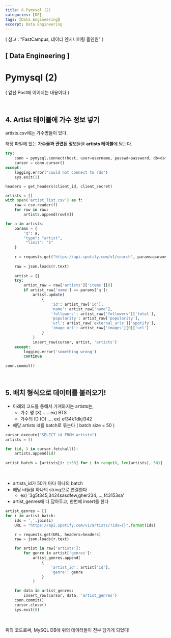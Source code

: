 ```yaml
---
title: 8.Pymysql (2)
categories: [DE]
tags: [Data Engineering]
excerpt: Data Engineering
---
```


( 참고 : "FastCampus, 데이터 엔지니어링 올인원" )

## [ Data Engineering ]

# Pymysql (2)

( 앞선 Post에 이어지는 내용이다 )

<br>

## 4. Artist 테이블에 가수 정보 넣기

artists.csv에는 가수명들이 있다.

해당 파일에 있는 **가수들과 관련된 정보**들을 **artists 테이블**에 담는다.

```python
try:
    conn = pymysql.connect(host, user=username, passwd=password, db=database, port=port, use_unicode=True, charset='utf8')
    cursor = conn.cursor()
except:
    logging.error("could not connect to rds")
    sys.exit(1)

headers = get_headers(client_id, client_secret)

artists = []
with open('artist_list.csv') as f:
    raw = csv.reader(f)
    for row in raw:
        artists.append(row[0])

for a in artists:
    params = {
        "q": a,
        "type": "artist",
         "limit": "1"
    }
    
    r = requests.get("https://api.spotify.com/v1/search", params=params, headers=headers)
    
    raw = json.loads(r.text)
    
    artist = {}
    try:
        artist_raw = raw['artists']['items'][0]
        if artist_raw['name'] == params['q']:
            artist.update(
                {
                    'id': artist_raw['id'],
                    'name': artist_raw['name'],
                    'followers': artist_raw['followers']['total'],
                    'popularity': artist_raw['popularity'],
                    'url': artist_raw['external_urls']['spotify'],
                    'image_url': artist_raw['images'][0]['url']
                }
            )
            insert_row(cursor, artist, 'artists')
	except:
        logging.error('something wrong')
        continue
    
conn.commit()

```

<br>

## 5. 배치 형식으로 데이터를 불러오기!

- 아래의 코드를 통해서 가져와지는 artists는,
  - 가수 명 (X) ..... ex) BTS
  - 가수의 ID (O)  .... ex) ef34kTdkjl342
- 해당 artists id를 batch로 묶는다 ( batch size = 50 )

```python
cursor.execute("SELECT id FROM artists")
artists = []

for (id, ) in cursor.fetchall():
    artists.append(id)
    
artist_batch = [artists[i: i+50] for i in range(0, len(artists), 50)]    
```

<br>

- artists_id가 50개 마다 하나의 batch
- 해당 id들을 하나의 string으로 연결한다
  - ex) '3g5t345,3424sasdfew,gher234,....,f43153sa'
- artist_genres에 다 담아두고, 한번에 insert를 한다

```python
artist_genres = []
for i in artist_batch:
    ids = ','.join(i)
    URL = "https://api.spotify.com/v1/artists/?ids={}".format(ids)

    r = requests.get(URL, headers=headers)
    raw = json.loads(r.text)

    for artist in raw['artists']:
        for genre in artist['genres']:
            artist_genres.append(
                {
                    'artist_id': artist['id'],
                    'genre': genre
                }
            )

	for data in artist_genres:
        insert_row(cursor, data, 'artist_genres')
    conn.commit()
    cursor.close()
    sys.exit(0)
```

<br>

위의 코드로써, MySQL DB에 위의 데이터들이 전부 담기게 되었다!